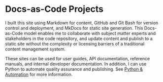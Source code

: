 # Docs-as-Code Projects

I built this site using Markdown for content, GitHub and Git Bash for version control and deployment, and MkDocs for static site generation. This Docs-as-Code model enables me to collaborate with subject matter experts and stakeholders in the code repository, and update content and publish to a static site without the complexity or licensing barriers of a traditional content management system. 

These sites can be used for user guides, API documentation, reference manuals, and internal developer documentation. In addition, I can use Python to automate quality assurance and publishing. See [Python & Automation](python.md) for more information.
